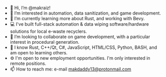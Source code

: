 - 👋 Hi, I’m @makraiz!
- 👀 I’m interested in automation, data sanitization, and game development.
- 🌱 I’m currently learning more about Rust, and working with Bevy.
- 💻 I've built full-stack automation & data wiping software/hardware solutions for local e-waste recyclers.
- 💞️ I’m looking to collaborate on game development, with a particular interest in procedural generation.
- 📖 I know Rust, C++/Qt, C#, JavaScript, HTML/CSS, Python, BASH, and am open to learning others.
- ⚙️ I'm open to new employment opportunities.  I'm only interested in remote positions.  
- 📫 How to reach me: e-mail makdaddy13@protonmail.com

<!---
makraiz/makraiz is a ✨ special ✨ repository because its `README.md` (this file) appears on your GitHub profile.
You can click the Preview link to take a look at your changes.
--->
